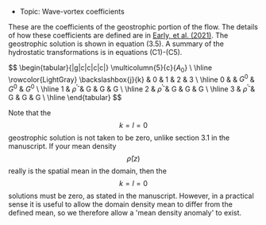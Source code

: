 - Topic: Wave-vortex coefficients

These are the coefficients of the geostrophic portion of the flow. The details of how these coefficients are defined are in [Early, et al. (2021)](https://doi.org/10.1017/jfm.2020.995). The geostrophic solution is shown in equation (3.5). A summary of the hydrostatic transformations is in equations (C1)-(C5).

$$
\begin{tabular}{|g|c|c|c|c|}
\multicolumn{5}{c}{$A_0$} \\ \hline
\rowcolor{LightGray} \backslashbox{j}{k} & 0 & 1 & 2 & 3 \\ \hline
 0 &  & $G^0$ & $G^0$ & $G^0$ \\ \hline
 1 & $\bar{\rho}^\prime$ & G & G & G \\ \hline
 2 & $\bar{\rho}^\prime$ & G & G & G \\ \hline
 3 & $\bar{\rho}^\prime$ & G & G & G \\ \hline
\end{tabular}
$$


Note that the $$k=l=0$$ geostrophic solution is not taken to be zero, unlike section 3.1 in the manuscript. If your mean density $$\bar{\rho}(z)$$ really is the spatial mean in the domain, then the $$k=l=0$$ solutions must be zero, as stated in the manuscript. However, in a practical sense it is useful to allow the domain density mean to differ from the defined mean, so we therefore allow a 'mean density anomaly' to exist. 
